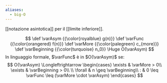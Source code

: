 ```yaml
---
aliases:
  - big-O
---
```

[[notazione asintotica]] per il [[limite inferiore]].

$$
\def \varAsym {{\color{royalblue} g(n)}}
\def \varFunc {{\color{orangered} f(n)}}
\def \varMore {{\color{palegreen} c_{more}}}
\def \varBeginning {{\color{turquoise} n_0}}
\Huge 
O(\varAsym)
$$
In linguaggio formale, $\varFunc$ è in $O(\varAsym)$ se:
$$
O(\varAsym)
\Longleftrightarrow
\begin{cases}
	\exists & \varMore > 0\\
	\exists & \varBeginning > 0\\
	\\
	\forall & n \geq \varBeginning\\
	: & 0 \leq \varFunc \leq (\varMore \cdot \varAsym)
\end{cases}
$$
